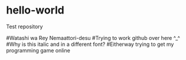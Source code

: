 # hello-world
Test repository

#Watashi wa Rey Nemaattori-desu
#Trying to work github over here ^_^
#Why is this italic and in a different font? 
#Eitherway trying to get my programming game online
